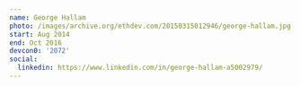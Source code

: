 ```yaml
---
name: George Hallam
photo: /images/archive.org/ethdev.com/20150315012946/george-hallam.jpg
start: Aug 2014
end: Oct 2016
devcon0: '2072'
social:
  linkedin: https://www.linkedin.com/in/george-hallam-a5002979/
---
```



